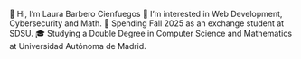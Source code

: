 👋 Hi, I’m Laura Barbero Cienfuegos
👀 I’m interested in Web Development, Cybersecurity and Math.
🌱 Spending Fall 2025 as an exchange student at SDSU.
🎓 Studying a Double Degree in Computer Science and Mathematics at Universidad Autónoma de Madrid.
